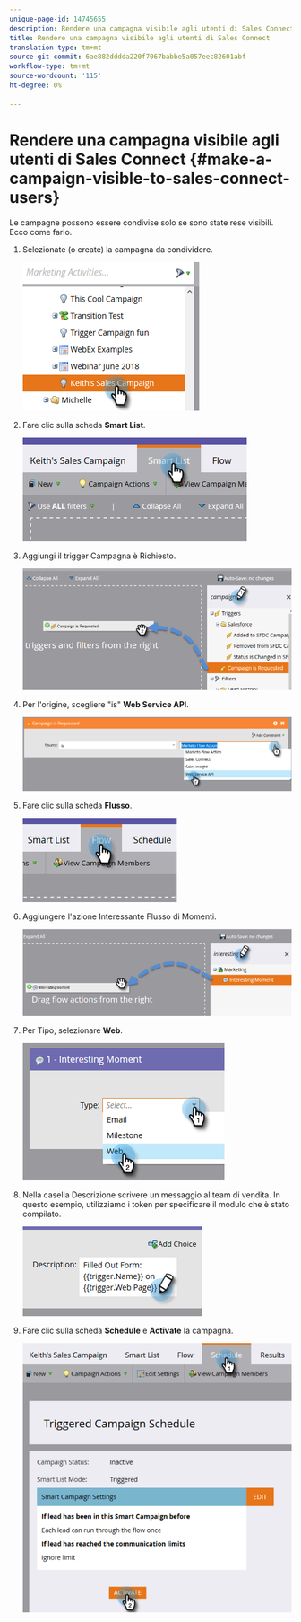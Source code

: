 ```yaml
---
unique-page-id: 14745655
description: Rendere una campagna visibile agli utenti di Sales Connect - Marketo Docs - Documentazione prodotto
title: Rendere una campagna visibile agli utenti di Sales Connect
translation-type: tm+mt
source-git-commit: 6ae882dddda220f7067babbe5a057eec82601abf
workflow-type: tm+mt
source-wordcount: '115'
ht-degree: 0%

---
```



# Rendere una campagna visibile agli utenti di Sales Connect {#make-a-campaign-visible-to-sales-connect-users}

Le campagne possono essere condivise solo se sono state rese visibili. Ecco come farlo.

1. Selezionate (o create) la campagna da condividere.

   ![](assets/one.png)

1. Fare clic sulla scheda **Smart List**.

   ![](assets/two.png)

1. Aggiungi il trigger Campagna è Richiesto.

   ![](assets/three.png)

1. Per l&#39;origine, scegliere &quot;is&quot; **Web Service API**.

   ![](assets/4.png)

1. Fare clic sulla scheda **Flusso**.

   ![](assets/five.png)

1. Aggiungere l&#39;azione Interessante Flusso di Momenti.

   ![](assets/six.png)

1. Per Tipo, selezionare **Web**.

   ![](assets/seven.png)

1. Nella casella Descrizione scrivere un messaggio al team di vendita. In questo esempio, utilizziamo i token per specificare il modulo che è stato compilato.

   ![](assets/eight.png)

1. Fare clic sulla scheda **Schedule** e **Activate** la campagna.

   ![](assets/nine.png)
